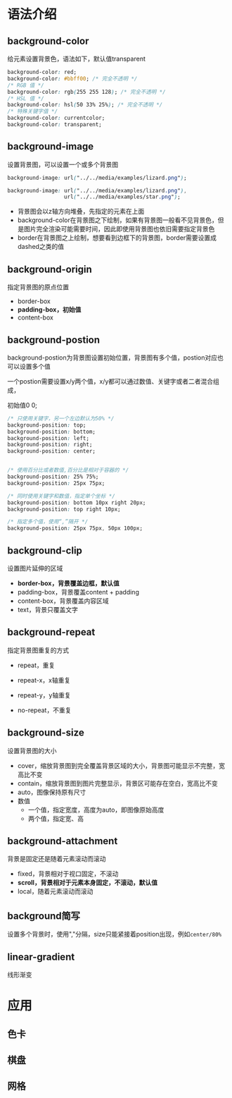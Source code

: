 # 语法介绍

## background-color

给元素设置背景色，语法如下，默认值transparent

```css
background-color: red;
background-color: #bbff00; /* 完全不透明 */
/* RGB 值 */
background-color: rgb(255 255 128); /* 完全不透明 */
/* HSL 值 */
background-color: hsl(50 33% 25%); /* 完全不透明 */
/* 特殊关键字值 */
background-color: currentcolor;
background-color: transparent;
```

## background-image

设置背景图，可以设置一个或多个背景图

```css
background-image: url("../../media/examples/lizard.png");

background-image: url("../../media/examples/lizard.png"),
                  url("../../media/examples/star.png");
```

* 背景图会以z轴方向堆叠，先指定的元素在上面
* background-color在背景图之下绘制，如果有背景图一般看不见背景色，但是图片完全渲染可能需要时间，因此即使用背景图也依旧需要指定背景色
* border在背景图之上绘制，想要看到边框下的背景图，border需要设置成dashed之类的值



## background-origin

指定背景图的原点位置

* border-box
* **padding-box，初始值**
* content-box



## background-postion

background-postion为背景图设置初始位置，背景图有多个值，postion对应也可以设置多个值

一个postion需要设置x/y两个值，x/y都可以通过数值、关键字或者二者混合组成，

初始值0 0;

```css
/* 只使用关键字，另一个左边默认为50% */
background-position: top;
background-position: bottom;
background-position: left;
background-position: right;
background-position: center;


/* 使用百分比或者数值,百分比是相对于容器的 */
background-position: 25% 75%;
background-position: 25px 75px;

/* 同时使用关键字和数值，指定单个坐标 */
background-position: bottom 10px right 20px;
background-position: top right 10px;

/* 指定多个值，使用“,”隔开 */
background-position: 25px 75px, 50px 100px;
```



## background-clip

设置图片延伸的区域

* **border-box，背景覆盖边框，默认值**
* padding-box，背景覆盖content + padding
* content-box，背景覆盖内容区域
* text，背景只覆盖文字

## background-repeat

指定背景图重复的方式

* repeat，重复

* repeat-x，x轴重复
* repeat-y，y轴重复
* no-repeat，不重复



## background-size

设置背景图的大小

* cover，缩放背景图到完全覆盖背景区域的大小，背景图可能显示不完整，宽高比不变
* contain，缩放背景图到图片完整显示，背景区可能存在空白，宽高比不变
* auto，图像保持原有尺寸
* 数值
  * 一个值，指定宽度，高度为auto，即图像原始高度
  * 两个值，指定宽、高



## background-attachment

背景是固定还是随着元素滚动而滚动

* fixed，背景相对于视口固定，不滚动
* **scroll，背景相对于元素本身固定，不滚动，默认值**
* local，随着元素滚动而滚动





## background简写

设置多个背景时，使用","分隔，size只能紧接着position出现，例如`center/80%`



## linear-gradient 

线形渐变



 

# 应用



## 色卡



## 棋盘



## 网格

